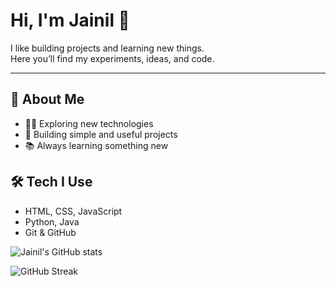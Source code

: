 # Hi, I'm Jainil 👋

I like building projects and learning new things.  
Here you’ll find my experiments, ideas, and code.

---

## 🌱 About Me
- 👨‍💻 Exploring new technologies  
- 🚀 Building simple and useful projects  
- 📚 Always learning something new  


## 🛠️ Tech I Use
- HTML, CSS, JavaScript  
- Python, Java  
- Git & GitHub  

![Jainil's GitHub stats](https://github-readme-stats.vercel.app/api?username=jainil63&show_icons=true&theme=tokyonight)

![GitHub Streak](https://github-readme-streak-stats.herokuapp.com/?user=jainil63&theme=tokyonight)
<!--
**jainil63/jainil63** is a ✨ _special_ ✨ repository because its `README.md` (this file) appears on your GitHub profile.

Here are some ideas to get you started:

- 🔭 I’m currently working on ...
- 🌱 I’m currently learning ...
- 👯 I’m looking to collaborate on ...
- 🤔 I’m looking for help with ...
- 💬 Ask me about ...
- 📫 How to reach me: ...
- 😄 Pronouns: ...
- ⚡ Fun fact: ...
-->
